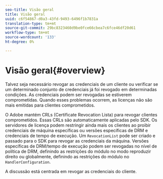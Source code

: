 ```yaml
---
seo-title: Visão geral
title: Visão geral
uuid: c6f54867-d0a3-43fd-9493-6496f1b7831a
translation-type: tm+mt
source-git-commit: 29bc8323460d9be0fce66cbea7c6fce46df20d61
workflow-type: tm+mt
source-wordcount: '133'
ht-degree: 0%

---
```



# Visão geral{#overview}

Talvez seja necessário revogar as credenciais de um cliente ou verificar se um determinado conjunto de credenciais já foi revogado em determinadas condições. As credenciais podem ser revogadas se estiverem comprometidas. Quando esses problemas ocorrem, as licenças não são mais emitidas para clientes comprometidos.

O Adobe mantém CRLs (Certificate Revocation Lista) para revogar clientes comprometidos. Essas CRLs são automaticamente aplicadas pelo SDK. Os servidores de licença podem restringir ainda mais os clientes ao proibir credenciais de máquina específicas ou versões específicas de DRM e credenciais de tempo de execução. Um `RevocationList` pode ser criado e passado para o SDK para revogar as credenciais da máquina. Versões específicas de DRM/tempo de execução podem ser revogadas no nível de política de DRM, definindo as restrições do módulo no modo reproduzir direito ou globalmente, definindo as restrições do módulo no `HandlerConfiguration`.

A discussão está centrada em revogar as credenciais do cliente.
